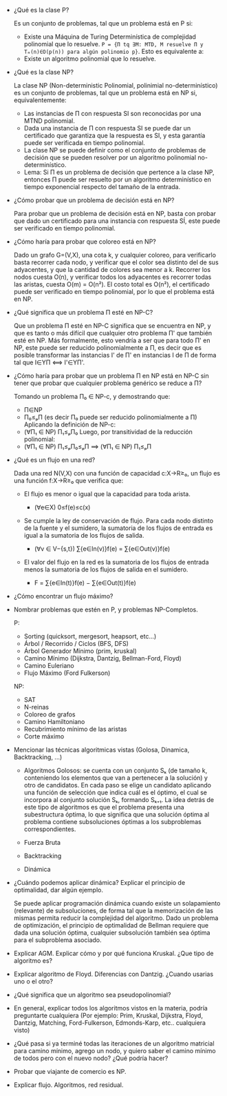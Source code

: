 * ¿Qué es la clase P?

    Es un conjunto de problemas, tal que un problema está en P si:
    - Existe una Máquina de Turing Determinística de complejidad polinomial que lo resuelve. `P = {Π tq ∃M: MTD, M resuelve Π y Tₘ(n)∈O(p(n)) para algún polinomio p}`.
    Esto es equivalente a:
    - Existe un algoritmo polinomial que lo resuelve.

* ¿Qué es la clase NP?

    La clase NP (Non-deterministic Polinomial, polinimial no-determinístico) es un conjunto de problemas, tal que un problema está en NP si, equivalentemente:
    - Las instancias de Π con respuesta SI son reconocidas por una MTND polinomial.
    - Dada una instancia de Π con respuesta SI se puede dar un certificado que garantiza que la respuesta es SI, y esta garantía puede ser verificada en tiempo polinomial.
    - La clase NP se puede definir como el conjunto de problemas de decisión que se pueden resolver por un algoritmo polinomial no-determinístico.
    - Lema: Si Π es un problema de decisión que pertence a la clase NP, entonces Π puede ser resuelto por un algoritmo determinístico en tiempo exponencial respecto del tamaño de la entrada.

* ¿Cómo probar que un problema de decisión está en NP?

    Para probar que un problema de decisión está en NP, basta con probar que dado un certificado para una instancia con respuesta SÍ, este puede ser verificado en tiempo polinomial.

* ¿Cómo haría para probar que coloreo está en NP?

    Dado un grafo G=(V,X), una cota k, y cualquier coloreo, para verificarlo basta recorrer cada nodo, y verificar que el color sea distinto del de sus adyacentes, y que la cantidad de colores sea menor a k. Recorrer los nodos cuesta O(n), y verificar todos los adyacentes es recorrer todas las aristas, cuesta O(m) = O(n²). El costo total es O(n²), el certificado puede ser verificado en tiempo polinomial, por lo que el problema está en NP.

* ¿Qué significa que un problema П esté en NP-C?

    Que un problema П esté en NP-C significa que se encuentra en NP, y que es tanto o más difícil que cualquier otro problema П' que también esté en NP. Más formalmente, esto vendría a ser que para todo П' en NP, este puede ser reducido polinomialmente a П, es decir que es posible transformar las instancias I' de П' en instancias I de П de forma tal que I∈YП ⟺ I'∈YП'.

* ¿Cómo haría para probar que un problema П en NP está en NP-C sin tener que probar que cualquier problema genérico se reduce a П?

    Tomando un problema П₀ ∈ NP-c, y demostrando que:
    - П∈NP
    - П₀≤ₚП (es decir П₀ puede ser reducido polinomialmente a П)
    Aplicando la definición de NP-c:
    - (∀П₁ ∈ NP) П₁≤ₚП₀
    Luego, por transitividad de la reducción polinomial:
    - (∀П₁ ∈ NP) П₁≤ₚП₀≤ₚП ⟹ (∀П₁ ∈ NP) П₁≤ₚП

* ¿Qué es un flujo en una red?

    Dada una red N(V,X) con una función de capacidad c:X→R≥₀, un flujo es una función f:X→R≥₀ que verifica que:

    - El flujo es menor o igual que la capacidad para toda arista. 
        + (∀e∈X) 0≤f(e)≤c(x)
    
    - Se cumple la ley de conservación de flujo. Para cada nodo distinto de la fuente y el sumidero, la sumatoria de los flujos de entrada es igual a la sumatoria de los flujos de salida.
        + (∀v ∈ V−{s,t}) ∑{e∈In(v)}f(e) = ∑{e∈Out(v)}f(e)

    - El valor del flujo en la red es la sumatoria de los flujos de entrada menos la sumatoria de los flujos de salida en el sumidero. 
        + F = ∑{e∈In(t)}f(e) − ∑{e∈Out(t)}f(e)

* ¿Cómo encontrar un flujo máximo?

* Nombrar problemas que estén en P, y problemas NP-Completos.

    P:

    - Sorting (quicksort, mergesort, heapsort, etc...)
    - Árbol / Recorrido / Ciclos (BFS, DFS)
    - Árbol Generador Mínimo (prim, kruskal)
    - Camino Mínimo (Dijkstra, Dantzig, Bellman-Ford, Floyd)
    - Camino Euleriano
    - Flujo Máximo (Ford Fulkerson)

    NP:

    - SAT
    - N-reinas
    - Coloreo de grafos
    - Camino Hamiltoniano
    - Recubrimiento mínimo de las aristas
    - Corte máximo

* Mencionar las técnicas algoritmicas vistas (Golosa, Dinamica, Backtracking, ...)

    - Algoritmos Golosos: se cuenta con un conjunto Sₖ (de tamaño k, conteniendo los elementos que van a pertenecer a la solución) y otro de candidatos. En cada paso se elige un candidato aplicando una función de selección que indica cuál es el óptimo, el cual se incorpora al conjunto solución Sₖ, formando Sₖ₊₁. La idea detrás de este tipo de algoritmos es que el problema presenta una subestructura óptima, lo que significa que una solución óptima al problema contiene subsoluciones óptimas a los subproblemas correspondientes.

    - Fuerza Bruta
    - Backtracking
    - Dinámica

* ¿Cuándo podemos aplicar dinámica? Explicar el principio de optimalidad, dar algún ejemplo.
    
    Se puede aplicar programación dinámica cuando existe un solapamiento (relevante) de subsoluciones, de forma tal que la memorización de las mismas permita reducir la complejidad del algoritmo.
    Dado un problema de optimización, el principio de optimalidad de Bellman requiere que dada una solución óptima, cualquier subsolución también sea óptima para el subproblema asociado.

* Explicar AGM. Explicar cómo y por qué funciona Kruskal. ¿Que tipo de algoritmo es?

* Explicar algoritmo de Floyd. Diferencias con Dantzig. ¿Cuando usarias uno o el otro?

* ¿Qué significa que un algoritmo sea pseudopolinomial?

* En general, explicar todos los algoritmos vistos en la materia, podría preguntarte cualquiera (Por ejemplo: Prim, Kruskal, Dijkstra, Floyd, Dantzig, Matching, Ford-Fulkerson, Edmonds-Karp, etc.. cualquiera visto)

* ¿Qué pasa si ya terminé todas las iteraciones de un algoritmo matricial para camino mínimo, agrego un nodo, y quiero saber el camino mínimo de todos pero con el nuevo nodo? ¿Qué podría hacer?

* Probar que viajante de comercio es NP.

* Explicar flujo. Algoritmos, red residual.